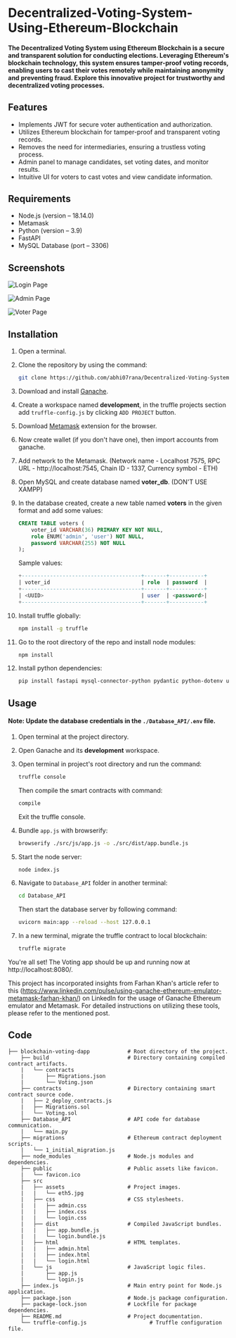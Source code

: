# Decentralized-Voting-System-Using-Ethereum-Blockchain

#### The Decentralized Voting System using Ethereum Blockchain is a secure and transparent solution for conducting elections. Leveraging Ethereum's blockchain technology, this system ensures tamper-proof voting records, enabling users to cast their votes remotely while maintaining anonymity and preventing fraud. Explore this innovative project for trustworthy and decentralized voting processes.

## Features
- Implements JWT for secure voter authentication and authorization.
- Utilizes Ethereum blockchain for tamper-proof and transparent voting records.
- Removes the need for intermediaries, ensuring a trustless voting process.
- Admin panel to manage candidates, set voting dates, and monitor results.
- Intuitive UI for voters to cast votes and view candidate information.

## Requirements
- Node.js (version – 18.14.0)
- Metamask
- Python (version – 3.9)
- FastAPI
- MySQL Database (port – 3306)

## Screenshots

![Login Page](https://github.com/abhi07rana/Decentralized-Voting-System/blob/main/public/login%20ss.png)

![Admin Page](https://github.com/abhi07rana/Decentralized-Voting-System/blob/main/public/admin%20ss.png)

![Voter Page](https://github.com/abhi07rana/Decentralized-Voting-System/blob/main/public/index%20ss.png)

## Installation

1. Open a terminal.

2. Clone the repository by using the command:
    ```bash
    git clone https://github.com/abhi07rana/Decentralized-Voting-System.git
    ```

3. Download and install [Ganache](https://trufflesuite.com/ganache/).

4. Create a workspace named **development**, in the truffle projects section add `truffle-config.js` by clicking `ADD PROJECT` button.

5. Download [Metamask](https://metamask.io/download/) extension for the browser.

6. Now create wallet (if you don't have one), then import accounts from ganache.

7. Add network to the Metamask. (Network name - Localhost 7575, RPC URL - http://localhost:7545, Chain ID - 1337, Currency symbol - ETH)

8. Open MySQL and create database named **voter_db**. (DON'T USE XAMPP)

9. In the database created, create a new table named **voters** in the given format and add some values:
    ```sql
    CREATE TABLE voters (
        voter_id VARCHAR(36) PRIMARY KEY NOT NULL,
        role ENUM('admin', 'user') NOT NULL,
        password VARCHAR(255) NOT NULL
    );
    ```

    Sample values:
    ```sql
    +--------------------------------------+-------+-----------+
    | voter_id                             | role  | password  |
    +--------------------------------------+-------+-----------+
    | <UUID>                               | user  | <password>|
    +--------------------------------------+-------+-----------+
    ```

10. Install truffle globally:
    ```bash
    npm install -g truffle
    ```

11. Go to the root directory of the repo and install node modules:
    ```bash
    npm install
    ```

12. Install python dependencies:
    ```bash
    pip install fastapi mysql-connector-python pydantic python-dotenv uvicorn uvicorn[standard] PyJWT
    ```

## Usage

#### Note: Update the database credentials in the `./Database_API/.env` file.

1. Open terminal at the project directory.

2. Open Ganache and its **development** workspace.

3. Open terminal in project's root directory and run the command:
    ```bash
    truffle console
    ```
   Then compile the smart contracts with command:
    ```bash
    compile
    ```
   Exit the truffle console.

4. Bundle `app.js` with browserify:
    ```bash
    browserify ./src/js/app.js -o ./src/dist/app.bundle.js
    ```

5. Start the node server:
    ```bash
    node index.js
    ```

6. Navigate to `Database_API` folder in another terminal:
    ```bash
    cd Database_API
    ```
    Then start the database server by following command:
    ```bash
    uvicorn main:app --reload --host 127.0.0.1
    ```

7. In a new terminal, migrate the truffle contract to local blockchain:
    ```bash
    truffle migrate
    ```

You're all set! The Voting app should be up and running now at http://localhost:8080/. 

This project has incorporated insights from Farhan Khan's article refer to this (https://www.linkedin.com/pulse/using-ganache-ethereum-emulator-metamask-farhan-khan/) on LinkedIn for the usage of Ganache Ethereum emulator and Metamask. For detailed instructions on utilizing these tools, please refer to the mentioned post. 

## Code 

    ├── blockchain-voting-dapp            # Root directory of the project.
        ├── build                         # Directory containing compiled contract artifacts.
        |   └── contracts                 
        |       ├── Migrations.json       
        |       └── Voting.json           
        ├── contracts                     # Directory containing smart contract source code.
        |   ├── 2_deploy_contracts.js     
        |   ├── Migrations.sol            
        |   └── Voting.sol                
        ├── Database_API                  # API code for database communication.
        |   └── main.py                   
        ├── migrations                    # Ethereum contract deployment scripts.
        |   └── 1_initial_migration.js    
        ├── node_modules                  # Node.js modules and dependencies.
        ├── public                        # Public assets like favicon.
        |   └── favicon.ico               
        ├── src                           
        |   ├── assets                    # Project images.
        |   |   └── eth5.jpg              
        |   ├── css                       # CSS stylesheets.
        |   |   ├── admin.css             
        |   |   ├── index.css             
        |   |   └── login.css             
        |   ├── dist                      # Compiled JavaScript bundles.
        |   |   ├── app.bundle.js         
        |   |   └── login.bundle.js       
        |   ├── html                      # HTML templates.
        |   |   ├── admin.html            
        |   |   ├── index.html            
        |   |   └── login.html            
        |   └── js                        # JavaScript logic files.
        |       ├── app.js                
        |       └── login.js              
        ├── index.js                      # Main entry point for Node.js application.
        ├── package.json                  # Node.js package configuration.
        ├── package-lock.json             # Lockfile for package dependencies.
        ├── README.md                     # Project documentation.
        └── truffle-config.js                    # Truffle configuration file.



